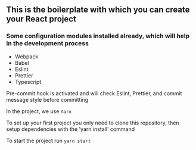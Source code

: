 ## This is the boilerplate with which you can create your React project

### Some configuration modules installed already, which will help in the development process

-   Webpack
-   Babel
-   Eslint
-   Prettier
-   Typescript

Pre-commit hook is activated and will check Eslint, Prettier, and commit message style before committing

In the project, we use `Yarn`

To set up your first project you only need to clone this repository, then setup dependencies with the 'yarn install' command

To start the project run `yarn start`
